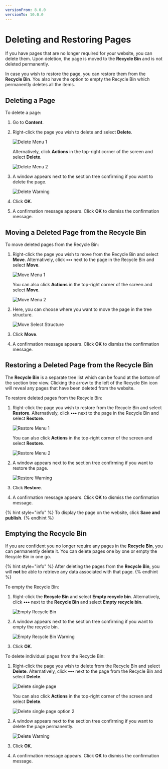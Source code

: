 ```yaml
---
versionFrom: 8.0.0
versionTo: 10.0.0
---
```


# Deleting and Restoring Pages

If you have pages that are no longer required for your website, you can delete them. Upon deletion, the page is moved to the **Recycle Bin** and is not deleted permanently.

In case you wish to restore the page, you can restore them from the **Recycle Bin**. You also have the option to empty the Recycle Bin which permanently deletes all the items.

## Deleting a Page

To delete a page:

1. Go to **Content**.
2.  Right-click the page you wish to delete and select **Delete**.

    ![Delete Menu 1](../../../../../11/umbraco-cms/tutorials/editors-manual/getting-started-with-umbraco/images/Delete-menu-v9.png)

    Alternatively, click **Actions** in the top-right corner of the screen and select **Delete**.

    ![Delete Menu 2](../../../../../11/umbraco-cms/tutorials/editors-manual/getting-started-with-umbraco/images/Delete-menu2-v9.png)
3.  A window appears next to the section tree confirming if you want to delete the page.

    ![Delete Warning](../../../../../11/umbraco-cms/tutorials/editors-manual/getting-started-with-umbraco/images/Delete-warning-v9.png)
4. Click **OK**.
5. A confirmation message appears. Click **OK** to dismiss the confirmation message.

## Moving a Deleted Page from the Recycle Bin

To move deleted pages from the Recycle Bin:

1.  Right-click the page you wish to move from the Recycle Bin and select **Move**. Alternatively, click **•••** next to the page in the Recycle Bin and select **Move**.

    ![Move Menu 1](../../../../../11/umbraco-cms/tutorials/editors-manual/getting-started-with-umbraco/images/Move-menu-v9.png)

    You can also click **Actions** in the top-right corner of the screen and select **Move**.

    ![Move Menu 2](../../../../../11/umbraco-cms/tutorials/editors-manual/getting-started-with-umbraco/images/Move-menu2-v9.png)
2.  Here, you can choose where you want to move the page in the tree structure.

    ![Move Select Structure](../../../../../11/umbraco-cms/tutorials/editors-manual/getting-started-with-umbraco/images/Move-selection-v9.png)
3. Click **Move**.
4. A confirmation message appears. Click **OK** to dismiss the confirmation message.

## Restoring a Deleted Page from the Recycle Bin

The **Recycle Bin** is a separate tree list which can be found at the bottom of the section tree view. Clicking the arrow to the left of the Recycle Bin icon will reveal any pages that have been deleted from the website.

To restore deleted pages from the Recycle Bin:

1.  Right-click the page you wish to restore from the Recycle Bin and select **Restore**. Alternatively, click **•••** next to the page in the Recycle Bin and select **Restore**.

    ![Restore Menu 1](../../../../../11/umbraco-cms/tutorials/editors-manual/getting-started-with-umbraco/images/Restore-menu-v9.png)

    You can also click **Actions** in the top-right corner of the screen and select **Restore**.

    ![Restore Menu 2](../../../../../11/umbraco-cms/tutorials/editors-manual/getting-started-with-umbraco/images/Restore-menu2-v9.png)
2.  A window appears next to the section tree confirming if you want to restore the page.

    ![Restore Warning](../../../../../11/umbraco-cms/tutorials/editors-manual/getting-started-with-umbraco/images/Restore-warning-v9.png)
3. Click **Restore**.
4. A confirmation message appears. Click **OK** to dismiss the confirmation message.

{% hint style="info" %}
To display the page on the website, click **Save and publish**.
{% endhint %}

## Emptying the Recycle Bin

If you are confident you no longer require any pages in the **Recycle Bin**, you can permanently delete it. You can delete pages one by one or empty the Recycle Bin in one go.

{% hint style="info" %}
After deleting the pages from the **Recycle Bin**, you will **not** be able to retrieve any data associated with that page.
{% endhint %}

To empty the Recycle Bin:

1.  Right-click the **Recycle Bin** and select **Empty recycle bin**. Alternatively, click **•••** next to the **Recycle Bin** and select **Empty recycle bin**.

    ![Empty Recycle Bin](../../../../../11/umbraco-cms/tutorials/editors-manual/getting-started-with-umbraco/images/Empty-recycle-bin-v9.png)
2.  A window appears next to the section tree confirming if you want to empty the recycle bin.

    ![Empty Recycle Bin Warning](../../../../../11/umbraco-cms/tutorials/editors-manual/getting-started-with-umbraco/images/Empty-warning-v9.png)
3. Click **OK**.

To delete individual pages from the Recycle Bin:

1.  Right-click the page you wish to delete from the Recycle Bin and select **Delete**. Alternatively, click **•••** next to the page from the Recycle Bin and select **Delete**.

    ![Delete single page](../../../../../11/umbraco-cms/tutorials/editors-manual/getting-started-with-umbraco/images/Delete-single-page-v9.png)

    You can also click **Actions** in the top-right corner of the screen and select **Delete**.

    ![Delete single page option 2](../../../../../11/umbraco-cms/tutorials/editors-manual/getting-started-with-umbraco/images/Delete-single-page2-v9.png)
2.  A window appears next to the section tree confirming if you want to delete the page permanently.

    ![Delete Warning](../../../../../11/umbraco-cms/tutorials/editors-manual/getting-started-with-umbraco/images/Delete-warning1-v9.png)
3. Click **OK**.
4. A confirmation message appears. Click **OK** to dismiss the confirmation message.
